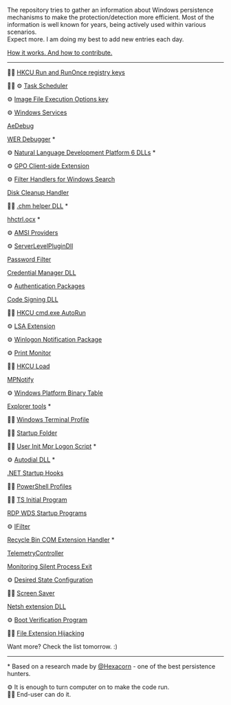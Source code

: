 <!-- NO WORRIES ABOUT EDITING THIS FILE. I WILL UPDATE IT WHEN NEW FILE WITH DETAILS IS ADDED -->
The repository tries to gather an information about Windows persistence mechanisms to make the protection/detection more efficient. Most of the information is well known for years, being actively used within various scenarios.  
Expect more. I am doing my best to add new entries each day.  

[How it works. And how to contribute.](HowItWorks.md)

* * *
<!-- NO WORRIES ABOUT EDITING THIS FILE. I WILL UPDATE IT WHEN NEW FILE WITH DETAILS IS ADDED -->

👨‍💼 [HKCU Run and RunOnce registry keys](Data/run.md) 

<!-- [HKLM `Run` and `RunOnce` registry keys](Data/runonce.md) -->

👨‍💼 ⚙ [Task Scheduler](Data/taskscheduler.md) 

⚙ [Image File Execution Options key](Data/ifeo.md) 

⚙ [Windows Services](Data/services.md) 

[AeDebug](Data/aedebug.md)

[WER Debugger](Data/wer_debugger.md) *

⚙ [Natural Language Development Platform 6 DLLs](Data/naturallanguage6.md) *

⚙ [GPO Client-side Extension](Data/gpoextension.md)

⚙ [Filter Handlers for Windows Search](Data/ifilters.md)

[Disk Cleanup Handler](Data/diskcleanuphandler.md)

👨‍💼 [.chm helper DLL](Data/htmlhelpauthor.md) *

[hhctrl.ocx](Data/hhctrl.md) *

⚙ [AMSI Providers](Data/amsi.md)

⚙ [ServerLevelPluginDll](Data/serverlevelplugindll.md)

[Password Filter](Data/passwordfilter.md)

[Credential Manager DLL](Data/credmandll.md)

⚙ [Authentication Packages](Data/authenticationpackages.md)

[Code Signing DLL](Data/codesigning.md)

👨‍💼 [HKCU cmd.exe AutoRun](Data/cmdautorun.md)

⚙ [LSA Extension](Data/lsaaextension.md)

⚙ [Winlogon Notification Package](Data/winlogonnotificationpackage.md)

⚙ [Print Monitor](Data/printmonitor.md)

👨‍💼 [HKCU Load](Data/windowsload.md)

[MPNotify](Data/mpnotify.md)

⚙ [Windows Platform Binary Table](Data/wpbbin.md)

[Explorer tools](Data/explorertools.md) *

👨‍💼 [Windows Terminal Profile](Data/windowsterminalprofile.md)

👨‍💼 [Startup Folder](Data/startupfolder.md)

👨‍💼 [User Init Mpr Logon Script](Data/userinitmprlogonscript.md) *

⚙ [Autodial DLL](Data/autodialdll.md) *

[.NET Startup Hooks](Data/dotnetstartuphooks.md)

👨‍💼 [PowerShell Profiles](Data/powershellprofile.md)

👨‍💼 [TS Initial Program](Data/tsinitialprogram.md)

[RDP WDS Startup Programs](Data/rdpwdstartupprograms.md)

⚙ [IFilter](Data/ifilter.md)

[Recycle Bin COM Extension Handler](Data/recyclebin.md) *

[TelemetryController](Data/telemetrycontroller.md)

[Monitoring Silent Process Exit](Data/silentexitmonitor.md)

⚙ [Desired State Configuration](Data/desiredstateconfiguration.md)

👨‍💼 [Screen Saver](Data/screensaver.md)

[Netsh extension DLL](Data/netsh.md)

⚙ [Boot Verification Program](Data/bootverificationprogram.md)

👨‍💼 [File Extension Hijacking](Data/fileextensionhijacking.md)

<!-- NO WORRIES ABOUT EDITING THIS FILE. I WILL UPDATE IT WHEN NEW FILE WITH DETAILS IS ADDED -->

Want more? Check the list tomorrow. :)

* * *

\* Based on a research made by [@Hexacorn](https://twitter.com/Hexacorn) - one of the best persistence hunters.


⚙ It is enough to turn computer on to make the code run.  
👨‍💼 End-user can do it.  
 
